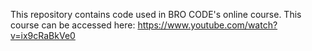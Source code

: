 This repository contains code used in BRO CODE's online course.
This course can be accessed here:
https://www.youtube.com/watch?v=ix9cRaBkVe0
